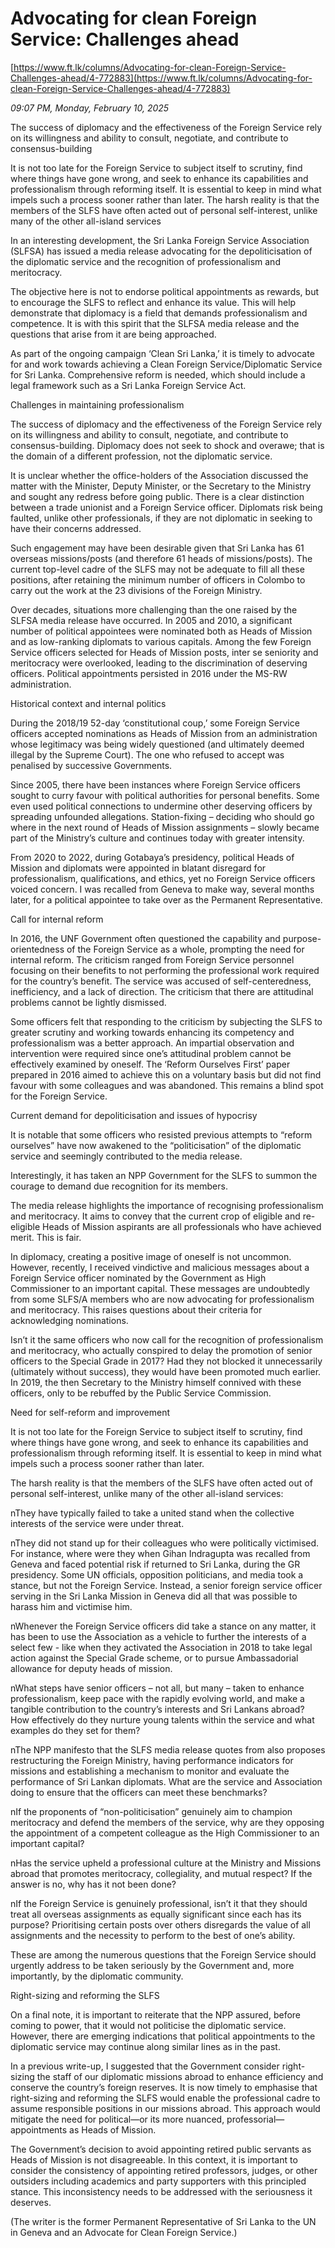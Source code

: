 # Advocating for clean Foreign Service: Challenges ahead

[https://www.ft.lk/columns/Advocating-for-clean-Foreign-Service-Challenges-ahead/4-772883](https://www.ft.lk/columns/Advocating-for-clean-Foreign-Service-Challenges-ahead/4-772883)

*09:07 PM, Monday, February 10, 2025*

The success of diplomacy and the effectiveness of the Foreign Service rely on its willingness and ability to consult, negotiate, and contribute to consensus-building

It is not too late for the Foreign Service to subject itself to scrutiny, find where things have gone wrong, and seek to enhance its capabilities and professionalism through reforming itself. It is essential to keep in mind what impels such a process sooner rather than later. The harsh reality is that the members of the SLFS have often acted out of personal self-interest, unlike many of the other all-island services

In an interesting development, the Sri Lanka Foreign Service Association (SLFSA) has issued a media release advocating for the depoliticisation of the diplomatic service and the recognition of professionalism and meritocracy.

The objective here is not to endorse political appointments as rewards, but to encourage the SLFS to reflect and enhance its value. This will help demonstrate that diplomacy is a field that demands professionalism and competence. It is with this spirit that the SLFSA media release and the questions that arise from it are being approached.

As part of the ongoing campaign ‘Clean Sri Lanka,’ it is timely to advocate for and work towards achieving a Clean Foreign Service/Diplomatic Service for Sri Lanka. Comprehensive reform is needed, which should include a legal framework such as a Sri Lanka Foreign Service Act.

Challenges in maintaining professionalism

The success of diplomacy and the effectiveness of the Foreign Service rely on its willingness and ability to consult, negotiate, and contribute to consensus-building. Diplomacy does not seek to shock and overawe; that is the domain of a different profession, not the diplomatic service.

It is unclear whether the office-holders of the Association discussed the matter with the Minister, Deputy Minister, or the Secretary to the Ministry and sought any redress before going public. There is a clear distinction between a trade unionist and a Foreign Service officer. Diplomats risk being faulted, unlike other professionals, if they are not diplomatic in seeking to have their concerns addressed.

Such engagement may have been desirable given that Sri Lanka has 61 overseas missions/posts (and therefore 61 heads of missions/posts). The current top-level cadre of the SLFS may not be adequate to fill all these positions, after retaining the minimum number of officers in Colombo to carry out the work at the 23 divisions of the Foreign Ministry.

Over decades, situations more challenging than the one raised by the SLFSA media release have occurred. In 2005 and 2010, a significant number of political appointees were nominated both as Heads of Mission and as low-ranking diplomats to various capitals. Among the few Foreign Service officers selected for Heads of Mission posts, inter se seniority and meritocracy were overlooked, leading to the discrimination of deserving officers. Political appointments persisted in 2016 under the MS-RW administration.

Historical context and internal politics

During the 2018/19 52-day ‘constitutional coup,’ some Foreign Service officers accepted nominations as Heads of Mission from an administration whose legitimacy was being widely questioned (and ultimately deemed illegal by the Supreme Court). The one who refused to accept was penalised by successive Governments.

Since 2005, there have been instances where Foreign Service officers sought to curry favour with political authorities for personal benefits. Some even used political connections to undermine other deserving officers by spreading unfounded allegations. Station-fixing – deciding who should go where in the next round of Heads of Mission assignments – slowly became part of the Ministry’s culture and continues today with greater intensity.

From 2020 to 2022, during Gotabaya’s presidency, political Heads of Mission and diplomats were appointed in blatant disregard for professionalism, qualifications, and ethics, yet no Foreign Service officers voiced concern. I was recalled from Geneva to make way, several months later, for a political appointee to take over as the Permanent Representative.

Call for internal reform

In 2016, the UNF Government often questioned the capability and purpose-orientedness of the Foreign Service as a whole, prompting the need for internal reform. The criticism ranged from Foreign Service personnel focusing on their benefits to not performing the professional work required for the country’s benefit. The service was accused of self-centeredness, inefficiency, and a lack of direction. The criticism that there are attitudinal problems cannot be lightly dismissed.

Some officers felt that responding to the criticism by subjecting the SLFS to greater scrutiny and working towards enhancing its competency and professionalism was a better approach. An impartial observation and intervention were required since one’s attitudinal problem cannot be effectively examined by oneself. The ‘Reform Ourselves First’ paper prepared in 2016 aimed to achieve this on a voluntary basis but did not find favour with some colleagues and was abandoned. This remains a blind spot for the Foreign Service.

Current demand for depoliticisation and issues of hypocrisy

It is notable that some officers who resisted previous attempts to “reform ourselves” have now awakened to the “politicisation” of the diplomatic service and seemingly contributed to the media release.

Interestingly, it has taken an NPP Government for the SLFS to summon the courage to demand due recognition for its members.

The media release highlights the importance of recognising professionalism and meritocracy. It aims to convey that the current crop of eligible and re-eligible Heads of Mission aspirants are all professionals who have achieved merit. This is fair.

In diplomacy, creating a positive image of oneself is not uncommon. However, recently, I received vindictive and malicious messages about a Foreign Service officer nominated by the Government as High Commissioner to an important capital. These messages are undoubtedly from some SLFS/A members who are now advocating for professionalism and meritocracy. This raises questions about their criteria for acknowledging nominations.

Isn’t it the same officers who now call for the recognition of professionalism and meritocracy, who actually conspired to delay the promotion of senior officers to the Special Grade in 2017? Had they not blocked it unnecessarily (ultimately without success), they would have been promoted much earlier. In 2019, the then Secretary to the Ministry himself connived with these officers, only to be rebuffed by the Public Service Commission.

Need for self-reform and improvement

It is not too late for the Foreign Service to subject itself to scrutiny, find where things have gone wrong, and seek to enhance its capabilities and professionalism through reforming itself. It is essential to keep in mind what impels such a process sooner rather than later.

The harsh reality is that the members of the SLFS have often acted out of personal self-interest, unlike many of the other all-island services:

nThey have typically failed to take a united stand when the collective interests of the service were under threat.

nThey did not stand up for their colleagues who were politically victimised. For instance, where were they when Gihan Indragupta was recalled from Geneva and faced potential risk if returned to Sri Lanka, during the GR presidency. Some UN officials, opposition politicians, and media took a stance, but not the Foreign Service. Instead, a senior foreign service officer serving in the Sri Lanka Mission in Geneva did all that was possible to harass him and victimise him.

nWhenever the Foreign Service officers did take a stance on any matter, it has been to use the Association as a vehicle to further the interests of a select few - like when they activated the Association in 2018 to take legal action against the Special Grade scheme, or to pursue Ambassadorial allowance for deputy heads of mission.

nWhat steps have senior officers – not all, but many – taken to enhance professionalism, keep pace with the rapidly evolving world, and make a tangible contribution to the country’s interests and Sri Lankans abroad? How effectively do they nurture young talents within the service and what examples do they set for them?

nThe NPP manifesto that the SLFS media release quotes from also proposes restructuring the Foreign Ministry, having performance indicators for missions and establishing a mechanism to monitor and evaluate the performance of Sri Lankan diplomats. What are the service and Association doing to ensure that the officers can meet these benchmarks?

nIf the proponents of “non-politicisation” genuinely aim to champion meritocracy and defend the members of the service, why are they opposing the appointment of a competent colleague as the High Commissioner to an important capital?

nHas the service upheld a professional culture at the Ministry and Missions abroad that promotes meritocracy, collegiality, and mutual respect? If the answer is no, why has it not been done?

nIf the Foreign Service is genuinely professional, isn’t it that they should treat all overseas assignments as equally significant since each has its purpose? Prioritising certain posts over others disregards the value of all assignments and the necessity to perform to the best of one’s ability.

These are among the numerous questions that the Foreign Service should urgently address to be taken seriously by the Government and, more importantly, by the diplomatic community.

Right-sizing and reforming the SLFS

On a final note, it is important to reiterate that the NPP assured, before coming to power, that it would not politicise the diplomatic service. However, there are emerging indications that political appointments to the diplomatic service may continue along similar lines as in the past.

In a previous write-up, I suggested that the Government consider right-sizing the staff of our diplomatic missions abroad to enhance efficiency and conserve the country’s foreign reserves. It is now timely to emphasise that right-sizing and reforming the SLFS would enable the professional cadre to assume responsible positions in our missions abroad. This approach would mitigate the need for political—or its more nuanced, professorial—appointments as Heads of Mission.

The Government’s decision to avoid appointing retired public servants as Heads of Mission is not disagreeable. In this context, it is important to consider the consistency of appointing retired professors, judges, or other outsiders including academics and party supporters with this principled stance. This inconsistency needs to be addressed with the seriousness it deserves.

(The writer is the former Permanent Representative of Sri Lanka to the UN in Geneva and an Advocate for Clean Foreign Service.)

